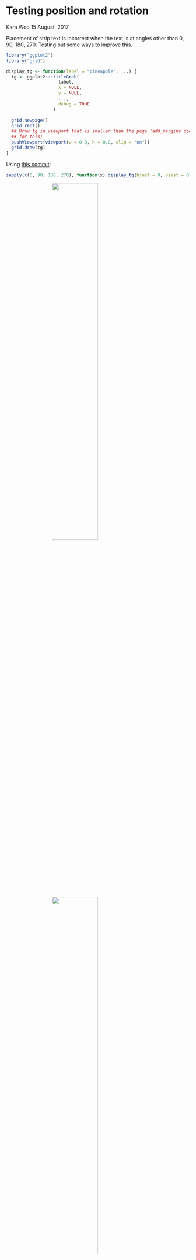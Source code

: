 Testing position and rotation
================
Kara Woo
15 August, 2017

Placement of strip text is incorrect when the text is at angles other than 0, 90, 180, 270. Testing out some ways to improve this.

``` r
library("ggplot2")
library("grid")
```

``` r
display_tg <- function(label = "pineapple", ...) {
  tg <- ggplot2:::titleGrob(
                    label,
                    x = NULL,
                    y = NULL,
                    ...,
                    debug = TRUE
                  )
  
  grid.newpage()
  grid.rect()
  ## Draw tg in viewport that is smaller than the page (add_margins doesn't work
  ## for this)
  pushViewport(viewport(w = 0.8, h = 0.8, clip = "on"))
  grid.draw(tg)
}
```

Using [this commit](https://github.com/karawoo/ggplot2/commit/c655de255247feb2bcebb16c421eed37a6f4ca10):

``` r
sapply(c(0, 90, 180, 270), function(x) display_tg(hjust = 0, vjust = 0, angle = x))
```

<img src="figs/trig/right-angles-just-0-1.png" width="50%" style="display: block; margin: auto;" /><img src="figs/trig/right-angles-just-0-2.png" width="50%" style="display: block; margin: auto;" /><img src="figs/trig/right-angles-just-0-3.png" width="50%" style="display: block; margin: auto;" /><img src="figs/trig/right-angles-just-0-4.png" width="50%" style="display: block; margin: auto;" />

    ## [[1]]
    ## NULL
    ## 
    ## [[2]]
    ## NULL
    ## 
    ## [[3]]
    ## NULL
    ## 
    ## [[4]]
    ## NULL

``` r
sapply(c(45, 135, 225, 315), function(x) display_tg(hjust = 0, vjust = 0, angle = x))
```

<img src="figs/trig/intermediate-angles-just-0-1.png" width="50%" style="display: block; margin: auto;" /><img src="figs/trig/intermediate-angles-just-0-2.png" width="50%" style="display: block; margin: auto;" /><img src="figs/trig/intermediate-angles-just-0-3.png" width="50%" style="display: block; margin: auto;" /><img src="figs/trig/intermediate-angles-just-0-4.png" width="50%" style="display: block; margin: auto;" />

    ## [[1]]
    ## NULL
    ## 
    ## [[2]]
    ## NULL
    ## 
    ## [[3]]
    ## NULL
    ## 
    ## [[4]]
    ## NULL

``` r
sapply(c(45, 135, 225, 315), function(x) display_tg(hjust = 0.5, vjust = 0.5, angle = x))
```

<img src="figs/trig/intermediate-angles-just-0.5-1.png" width="50%" style="display: block; margin: auto;" /><img src="figs/trig/intermediate-angles-just-0.5-2.png" width="50%" style="display: block; margin: auto;" /><img src="figs/trig/intermediate-angles-just-0.5-3.png" width="50%" style="display: block; margin: auto;" /><img src="figs/trig/intermediate-angles-just-0.5-4.png" width="50%" style="display: block; margin: auto;" />

    ## [[1]]
    ## NULL
    ## 
    ## [[2]]
    ## NULL
    ## 
    ## [[3]]
    ## NULL
    ## 
    ## [[4]]
    ## NULL

``` r
sapply(c(45, 135, 225, 315), function(x) display_tg(hjust = 1, vjust = 1, angle = x))
```

<img src="figs/trig/intermediate-angles-just-1-1.png" width="50%" style="display: block; margin: auto;" /><img src="figs/trig/intermediate-angles-just-1-2.png" width="50%" style="display: block; margin: auto;" /><img src="figs/trig/intermediate-angles-just-1-3.png" width="50%" style="display: block; margin: auto;" /><img src="figs/trig/intermediate-angles-just-1-4.png" width="50%" style="display: block; margin: auto;" />

    ## [[1]]
    ## NULL
    ## 
    ## [[2]]
    ## NULL
    ## 
    ## [[3]]
    ## NULL
    ## 
    ## [[4]]
    ## NULL

The above looks about right, but let's check when `hjust` and `vjust` are different values from one another.

``` r
sapply(c(45, 135, 225, 315), function(x) display_tg(hjust = 0, vjust = 1, angle = x))
```

<img src="figs/trig/intermediate-angles-just-0-and-1-1.png" width="50%" style="display: block; margin: auto;" /><img src="figs/trig/intermediate-angles-just-0-and-1-2.png" width="50%" style="display: block; margin: auto;" /><img src="figs/trig/intermediate-angles-just-0-and-1-3.png" width="50%" style="display: block; margin: auto;" /><img src="figs/trig/intermediate-angles-just-0-and-1-4.png" width="50%" style="display: block; margin: auto;" />

    ## [[1]]
    ## NULL
    ## 
    ## [[2]]
    ## NULL
    ## 
    ## [[3]]
    ## NULL
    ## 
    ## [[4]]
    ## NULL

``` r
sapply(c(45, 135, 225, 315), function(x) display_tg(hjust = 1, vjust = 0, angle = x))
```

<img src="figs/trig/intermediate-angles-just-1-and-0-1.png" width="50%" style="display: block; margin: auto;" /><img src="figs/trig/intermediate-angles-just-1-and-0-2.png" width="50%" style="display: block; margin: auto;" /><img src="figs/trig/intermediate-angles-just-1-and-0-3.png" width="50%" style="display: block; margin: auto;" /><img src="figs/trig/intermediate-angles-just-1-and-0-4.png" width="50%" style="display: block; margin: auto;" />

    ## [[1]]
    ## NULL
    ## 
    ## [[2]]
    ## NULL
    ## 
    ## [[3]]
    ## NULL
    ## 
    ## [[4]]
    ## NULL

Some sample plots:
------------------

``` r
df <- data.frame(
  x = 1:2,
  y = 1:2,
  z = c("a", "aaaaaaabc"),
  g = c("b", "bbbbbbbcd")
)

base <- ggplot(df, aes(x, y)) + 
  geom_point() +
  facet_grid(g ~ z)

base + 
  theme(
    strip.text.x = element_text(hjust = 0, debug = TRUE),
    strip.text.y = element_text(angle = 45, hjust = 0, debug = TRUE)
  )
```

<img src="figs/trig/actual-plots-1.png" width="80%" style="display: block; margin: auto;" />

``` r
base + 
  theme(
    strip.text.x = element_text(angle = 315, debug = TRUE),
    axis.text.x = element_text(angle = -90)
  )
```

<img src="figs/trig/actual-plots-2.png" width="80%" style="display: block; margin: auto;" />

